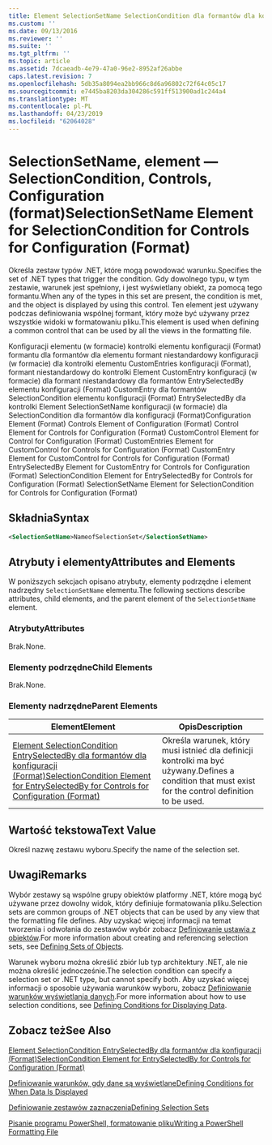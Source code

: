 ```yaml
---
title: Element SelectionSetName SelectionCondition dla formantów dla konfiguracji (Format) | Dokumentacja firmy Microsoft
ms.custom: ''
ms.date: 09/13/2016
ms.reviewer: ''
ms.suite: ''
ms.tgt_pltfrm: ''
ms.topic: article
ms.assetid: 7dcaeadb-4e79-47a0-96e2-8952af26abbe
caps.latest.revision: 7
ms.openlocfilehash: 5db35a8094ea2bb966c8d6a96802c72f64c05c17
ms.sourcegitcommit: e7445ba8203da304286c591ff513900ad1c244a4
ms.translationtype: MT
ms.contentlocale: pl-PL
ms.lasthandoff: 04/23/2019
ms.locfileid: "62064028"
---
```

# <a name="selectionsetname-element-for-selectioncondition-for-controls-for-configuration-format"></a><span data-ttu-id="2c84b-102">SelectionSetName, element — SelectionCondition, Controls, Configuration (format)</span><span class="sxs-lookup"><span data-stu-id="2c84b-102">SelectionSetName Element for SelectionCondition for Controls for Configuration (Format)</span></span>

<span data-ttu-id="2c84b-103">Określa zestaw typów .NET, które mogą powodować warunku.</span><span class="sxs-lookup"><span data-stu-id="2c84b-103">Specifies the set of .NET types that trigger the condition.</span></span> <span data-ttu-id="2c84b-104">Gdy dowolnego typu, w tym zestawie, warunek jest spełniony, i jest wyświetlany obiekt, za pomocą tego formantu.</span><span class="sxs-lookup"><span data-stu-id="2c84b-104">When any of the types in this set are present, the condition is met, and the object is displayed by using this control.</span></span> <span data-ttu-id="2c84b-105">Ten element jest używany podczas definiowania wspólnej formant, który może być używany przez wszystkie widoki w formatowaniu pliku.</span><span class="sxs-lookup"><span data-stu-id="2c84b-105">This element is used when defining a common control that can be used by all the views in the formatting file.</span></span>

<span data-ttu-id="2c84b-106">Konfiguracji elementu (w formacie) kontrolki elementu konfiguracji (Format) formantu dla formantów dla elementu formant niestandardowy konfiguracji (w formacie) dla kontrolki elementu CustomEntries konfiguracji (Format), formant niestandardowy do kontrolki Element CustomEntry konfiguracji (w formacie) dla formant niestandardowy dla formantów EntrySelectedBy elementu konfiguracji (Format) CustomEntry dla formantów SelectionCondition elementu konfiguracji (Format) EntrySelectedBy dla kontrolki Element SelectionSetName konfiguracji (w formacie) dla SelectionCondition dla formantów dla konfiguracji (Format)</span><span class="sxs-lookup"><span data-stu-id="2c84b-106">Configuration Element (Format) Controls Element of Configuration (Format) Control Element for Controls for Configuration (Format) CustomControl Element for Control for Configuration (Format) CustomEntries Element for CustomControl for Controls for Configuration (Format) CustomEntry Element for CustomControl for Controls for Configuration (Format) EntrySelectedBy Element for CustomEntry for Controls for Configuration (Format) SelectionCondition Element for EntrySelectedBy for Controls for Configuration (Format) SelectionSetName Element for SelectionCondition for Controls for Configuration (Format)</span></span>

## <a name="syntax"></a><span data-ttu-id="2c84b-107">Składnia</span><span class="sxs-lookup"><span data-stu-id="2c84b-107">Syntax</span></span>

```xml
<SelectionSetName>NameofSelectionSet</SelectionSetName>
```

## <a name="attributes-and-elements"></a><span data-ttu-id="2c84b-108">Atrybuty i elementy</span><span class="sxs-lookup"><span data-stu-id="2c84b-108">Attributes and Elements</span></span>

<span data-ttu-id="2c84b-109">W poniższych sekcjach opisano atrybuty, elementy podrzędne i element nadrzędny `SelectionSetName` elementu.</span><span class="sxs-lookup"><span data-stu-id="2c84b-109">The following sections describe attributes, child elements, and the parent element of the `SelectionSetName` element.</span></span>

### <a name="attributes"></a><span data-ttu-id="2c84b-110">Atrybuty</span><span class="sxs-lookup"><span data-stu-id="2c84b-110">Attributes</span></span>

<span data-ttu-id="2c84b-111">Brak.</span><span class="sxs-lookup"><span data-stu-id="2c84b-111">None.</span></span>

### <a name="child-elements"></a><span data-ttu-id="2c84b-112">Elementy podrzędne</span><span class="sxs-lookup"><span data-stu-id="2c84b-112">Child Elements</span></span>

<span data-ttu-id="2c84b-113">Brak.</span><span class="sxs-lookup"><span data-stu-id="2c84b-113">None.</span></span>

### <a name="parent-elements"></a><span data-ttu-id="2c84b-114">Elementy nadrzędne</span><span class="sxs-lookup"><span data-stu-id="2c84b-114">Parent Elements</span></span>

|<span data-ttu-id="2c84b-115">Element</span><span class="sxs-lookup"><span data-stu-id="2c84b-115">Element</span></span>|<span data-ttu-id="2c84b-116">Opis</span><span class="sxs-lookup"><span data-stu-id="2c84b-116">Description</span></span>|
|-------------|-----------------|
|[<span data-ttu-id="2c84b-117">Element SelectionCondition EntrySelectedBy dla formantów dla konfiguracji (Format)</span><span class="sxs-lookup"><span data-stu-id="2c84b-117">SelectionCondition Element for EntrySelectedBy for Controls for Configuration (Format)</span></span>](./selectioncondition-element-for-entryselectedby-for-controls-for-configuration-format.md)|<span data-ttu-id="2c84b-118">Określa warunek, który musi istnieć dla definicji kontrolki ma być używany.</span><span class="sxs-lookup"><span data-stu-id="2c84b-118">Defines a condition that must exist for the control definition to be used.</span></span>|

## <a name="text-value"></a><span data-ttu-id="2c84b-119">Wartość tekstowa</span><span class="sxs-lookup"><span data-stu-id="2c84b-119">Text Value</span></span>

<span data-ttu-id="2c84b-120">Określ nazwę zestawu wyboru.</span><span class="sxs-lookup"><span data-stu-id="2c84b-120">Specify the name of the selection set.</span></span>

## <a name="remarks"></a><span data-ttu-id="2c84b-121">Uwagi</span><span class="sxs-lookup"><span data-stu-id="2c84b-121">Remarks</span></span>

<span data-ttu-id="2c84b-122">Wybór zestawy są wspólne grupy obiektów platformy .NET, które mogą być używane przez dowolny widok, który definiuje formatowania pliku.</span><span class="sxs-lookup"><span data-stu-id="2c84b-122">Selection sets are common groups of .NET objects that can be used by any view that the formatting file defines.</span></span> <span data-ttu-id="2c84b-123">Aby uzyskać więcej informacji na temat tworzenia i odwołania do zestawów wybór zobacz [Definiowanie ustawia z obiektów](./defining-selection-sets.md).</span><span class="sxs-lookup"><span data-stu-id="2c84b-123">For more information about creating and referencing selection sets, see [Defining Sets of Objects](./defining-selection-sets.md).</span></span>

<span data-ttu-id="2c84b-124">Warunek wyboru można określić zbiór lub typ architektury .NET, ale nie można określić jednocześnie.</span><span class="sxs-lookup"><span data-stu-id="2c84b-124">The selection condition can specify a selection set or .NET type, but cannot specify both.</span></span> <span data-ttu-id="2c84b-125">Aby uzyskać więcej informacji o sposobie używania warunków wyboru, zobacz [Definiowanie warunków wyświetlania danych](./defining-conditions-for-displaying-data.md).</span><span class="sxs-lookup"><span data-stu-id="2c84b-125">For more information about how to use selection conditions, see [Defining Conditions for Displaying Data](./defining-conditions-for-displaying-data.md).</span></span>

## <a name="see-also"></a><span data-ttu-id="2c84b-126">Zobacz też</span><span class="sxs-lookup"><span data-stu-id="2c84b-126">See Also</span></span>

[<span data-ttu-id="2c84b-127">Element SelectionCondition EntrySelectedBy dla formantów dla konfiguracji (Format)</span><span class="sxs-lookup"><span data-stu-id="2c84b-127">SelectionCondition Element for EntrySelectedBy for Controls for Configuration (Format)</span></span>](./selectioncondition-element-for-entryselectedby-for-controls-for-configuration-format.md)

[<span data-ttu-id="2c84b-128">Definiowanie warunków, gdy dane są wyświetlane</span><span class="sxs-lookup"><span data-stu-id="2c84b-128">Defining Conditions for When Data Is Displayed</span></span>](./defining-conditions-for-displaying-data.md)

[<span data-ttu-id="2c84b-129">Definiowanie zestawów zaznaczenia</span><span class="sxs-lookup"><span data-stu-id="2c84b-129">Defining Selection Sets</span></span>](./defining-selection-sets.md)

[<span data-ttu-id="2c84b-130">Pisanie programu PowerShell, formatowanie pliku</span><span class="sxs-lookup"><span data-stu-id="2c84b-130">Writing a PowerShell Formatting File</span></span>](./writing-a-powershell-formatting-file.md)
